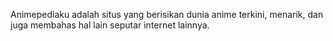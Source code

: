Animepediaku adalah situs yang berisikan dunia anime terkini, menarik, dan juga membahas hal lain seputar internet lainnya.
